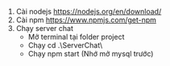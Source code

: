 1. Cài nodejs https://nodejs.org/en/download/
2. Cài npm https://www.npmjs.com/get-npm
3. Chạy server chat
    - Mở terminal tại folder project
    - Chạy cd .\ServerChat\
    - Chạy npm start (Nhớ mở mysql trước)